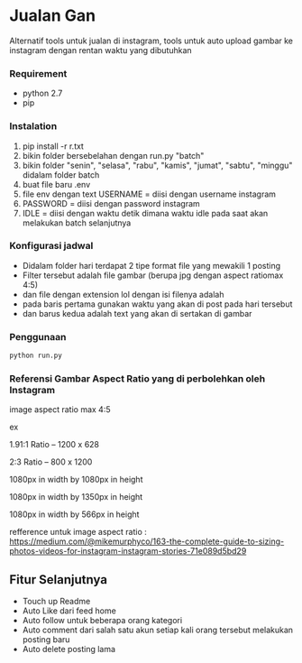 Jualan Gan
======

Alternatif tools untuk jualan di instagram, tools untuk auto upload gambar ke instagram dengan rentan waktu yang dibutuhkan

### Requirement 

- python 2.7
- pip

### Instalation 

1. pip install -r r.txt
2. bikin folder bersebelahan dengan run.py "batch"
3. bikin folder "senin", "selasa", "rabu", "kamis", "jumat", "sabtu", "minggu" didalam folder batch
4. buat file baru .env 
5. file env dengan text USERNAME = diisi dengan username instagram
6. PASSWORD = diisi dengan password instagram
7. IDLE = diisi dengan waktu detik dimana waktu idle pada saat akan melakukan batch selanjutnya

### Konfigurasi jadwal

- Didalam folder hari terdapat 2 tipe format file yang mewakili 1 posting
- Filter tersebut adalah file gambar (berupa jpg dengan aspect ratiomax 4:5) 
- dan file dengan extension lol dengan isi filenya adalah 
- pada baris pertama gunakan waktu yang akan di post pada hari tersebut
- dan barus kedua adalah text yang akan di sertakan di gambar

### Penggunaan

```python
python run.py
```

### Referensi Gambar Aspect Ratio yang di perbolehkan oleh Instagram

image aspect ratio max 4:5

ex 

1.91:1 Ratio – 1200 x 628

2:3 Ratio – 800 x 1200 

1080px in width by 1080px in height

1080px in width by 1350px in height

1080px in width by 566px in height

refference untuk image aspect ratio : https://medium.com/@mikemurphyco/163-the-complete-guide-to-sizing-photos-videos-for-instagram-instagram-stories-71e089d5bd29

## Fitur Selanjutnya

- Touch up Readme
- Auto Like dari feed home
- Auto follow untuk beberapa orang kategori
- Auto comment dari salah satu akun setiap kali orang tersebut melakukan posting baru
- Auto delete posting lama